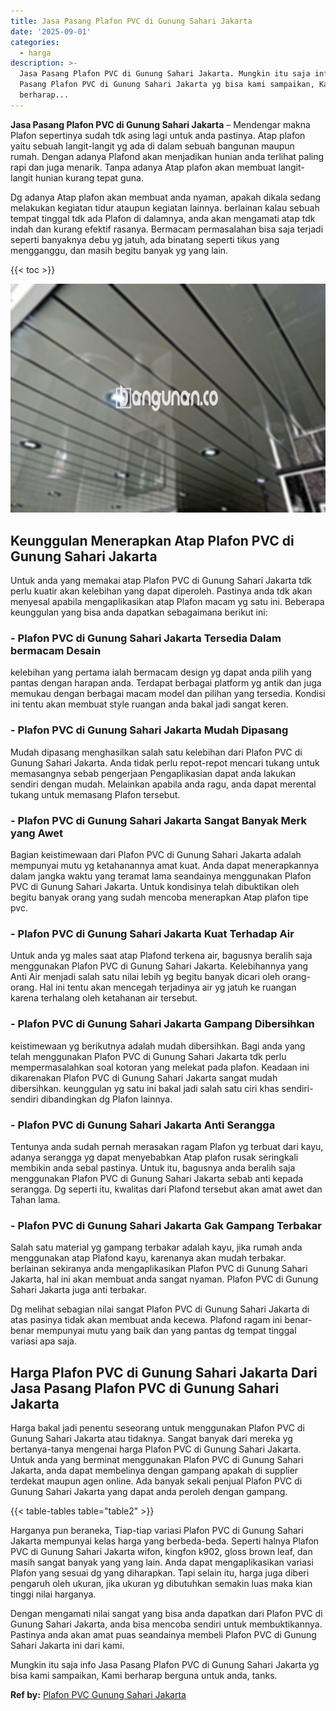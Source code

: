 ```yaml
---
title: Jasa Pasang Plafon PVC di Gunung Sahari Jakarta
date: '2025-09-01'
categories:
  - harga
description: >-
  Jasa Pasang Plafon PVC di Gunung Sahari Jakarta. Mungkin itu saja info Jasa
  Pasang Plafon PVC di Gunung Sahari Jakarta yg bisa kami sampaikan, Kami
  berharap...
---
```


**Jasa Pasang Plafon PVC di Gunung Sahari Jakarta** – Mendengar makna Plafon sepertinya sudah tdk asing lagi untuk anda pastinya. Atap plafon yaitu sebuah langit-langit yg ada di dalam sebuah bangunan maupun rumah. Dengan adanya Plafond akan menjadikan hunian anda terlihat paling rapi dan juga menarik. Tanpa adanya Atap plafon akan membuat langit-langit hunian kurang tepat guna.

Dg adanya Atap plafon akan membuat anda nyaman, apakah dikala sedang melakukan kegiatan tidur ataupun kegiatan lainnya. berlainan kalau sebuah tempat tinggal tdk ada Plafon di dalamnya, anda akan mengamati atap tdk indah dan kurang efektif rasanya. Bermacam permasalahan bisa saja terjadi seperti banyaknya debu yg jatuh, ada binatang seperti tikus yang mengganggu, dan masih begitu banyak yg yang lain.

{{< toc >}}

![Jasa Pasang Plafon PVC di Gunung Sahari Jakarta](/images/flafond-pvc-murah07.png)

## Keunggulan Menerapkan Atap Plafon PVC di Gunung Sahari Jakarta

Untuk anda yang memakai atap Plafon PVC di Gunung Sahari Jakarta tdk perlu kuatir akan kelebihan yang dapat diperoleh. Pastinya anda tdk akan menyesal apabila mengaplikasikan atap Plafon macam yg satu ini. Beberapa keunggulan yang bisa anda dapatkan sebagaimana berikut ini:

### \- Plafon PVC di Gunung Sahari Jakarta Tersedia Dalam bermacam Desain

kelebihan yang pertama ialah bermacam design yg dapat anda pilih yang pantas dengan harapan anda. Terdapat berbagai platform yg antik dan juga memukau dengan berbagai macam model dan pilihan yang tersedia. Kondisi ini tentu akan membuat style ruangan anda bakal jadi sangat keren.

### \- Plafon PVC di Gunung Sahari Jakarta Mudah Dipasang

Mudah dipasang menghasilkan salah satu kelebihan dari Plafon PVC di Gunung Sahari Jakarta. Anda tidak perlu repot-repot mencari tukang untuk memasangnya sebab pengerjaan Pengaplikasian dapat anda lakukan sendiri dengan mudah. Melainkan apabila anda ragu, anda dapat merental tukang untuk memasang Plafon tersebut.

### \- Plafon PVC di Gunung Sahari Jakarta Sangat Banyak Merk yang Awet

Bagian keistimewaan dari Plafon PVC di Gunung Sahari Jakarta adalah mempunyai mutu yg ketahanannya amat kuat. Anda dapat menerapkannya dalam jangka waktu yang teramat lama seandainya menggunakan Plafon PVC di Gunung Sahari Jakarta. Untuk kondisinya telah dibuktikan oleh begitu banyak orang yang sudah mencoba menerapkan Atap plafon tipe pvc.

### \- Plafon PVC di Gunung Sahari Jakarta Kuat Terhadap Air

Untuk anda yg males saat atap Plafond terkena air, bagusnya beralih saja menggunakan Plafon PVC di Gunung Sahari Jakarta. Kelebihannya yang Anti Air menjadi salah satu nilai lebih yg begitu banyak dicari oleh orang-orang. Hal ini tentu akan mencegah terjadinya air yg jatuh ke ruangan karena terhalang oleh ketahanan air tersebut.

### \- Plafon PVC di Gunung Sahari Jakarta Gampang Dibersihkan

keistimewaan yg berikutnya adalah mudah dibersihkan. Bagi anda yang telah menggunakan Plafon PVC di Gunung Sahari Jakarta tdk perlu mempermasalahkan soal kotoran yang melekat pada plafon. Keadaan ini dikarenakan Plafon PVC di Gunung Sahari Jakarta sangat mudah dibersihkan. keunggulan yg satu ini bakal jadi salah satu ciri khas sendiri-sendiri dibandingkan dg Plafon lainnya.

### \- Plafon PVC di Gunung Sahari Jakarta Anti Serangga

Tentunya anda sudah pernah merasakan ragam Plafon yg terbuat dari kayu, adanya serangga yg dapat menyebabkan Atap plafon rusak seringkali membikin anda sebal pastinya. Untuk itu, bagusnya anda beralih saja menggunakan Plafon PVC di Gunung Sahari Jakarta sebab anti kepada serangga. Dg seperti itu, kwalitas dari Plafond tersebut akan amat awet dan Tahan lama.

### \- Plafon PVC di Gunung Sahari Jakarta Gak Gampang Terbakar

Salah satu material yg gampang terbakar adalah kayu, jika rumah anda menggunakan atap Plafond kayu, karenanya akan mudah terbakar. berlainan sekiranya anda mengaplikasikan Plafon PVC di Gunung Sahari Jakarta, hal ini akan membuat anda sangat nyaman. Plafon PVC di Gunung Sahari Jakarta juga anti terbakar.

Dg melihat sebagian nilai sangat Plafon PVC di Gunung Sahari Jakarta di atas pasinya tidak akan membuat anda kecewa. Plafond ragam ini benar-benar mempunyai mutu yang baik dan yang pantas dg tempat tinggal variasi apa saja.

## Harga Plafon PVC di Gunung Sahari Jakarta Dari Jasa Pasang Plafon PVC di Gunung Sahari Jakarta

Harga bakal jadi penentu seseorang untuk menggunakan Plafon PVC di Gunung Sahari Jakarta atau tidaknya. Sangat banyak dari mereka yg bertanya-tanya mengenai harga Plafon PVC di Gunung Sahari Jakarta. Untuk anda yang berminat menggunakan Plafon PVC di Gunung Sahari Jakarta, anda dapat membelinya dengan gampang apakah di supplier terdekat maupun agen online. Ada banyak sekali penjual Plafon PVC di Gunung Sahari Jakarta yang dapat anda peroleh dengan gampang.

{{< table-tables table="table2" >}}

Harganya pun beraneka, Tiap-tiap variasi Plafon PVC di Gunung Sahari Jakarta mempunyai kelas harga yang berbeda-beda. Seperti halnya Plafon PVC di Gunung Sahari Jakarta wifon, kingfon k902, gloss brown leaf, dan masih sangat banyak yang yang lain. Anda dapat mengaplikasikan variasi Plafon yang sesuai dg yang diharapkan. Tapi selain itu, harga juga diberi pengaruh oleh ukuran, jika ukuran yg dibutuhkan semakin luas maka kian tinggi nilai harganya.

Dengan mengamati nilai sangat yang bisa anda dapatkan dari Plafon PVC di Gunung Sahari Jakarta, anda bisa mencoba sendiri untuk membuktikannya. Pastinya anda akan amat puas seandainya membeli Plafon PVC di Gunung Sahari Jakarta ini dari kami.

Mungkin itu saja info Jasa Pasang Plafon PVC di Gunung Sahari Jakarta yg bisa kami sampaikan, Kami berharap berguna untuk anda, tanks.

**Ref by:** [Plafon PVC Gunung Sahari Jakarta](https://id.wikipedia.org/wiki/Plafon)
